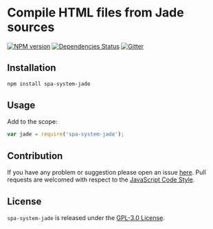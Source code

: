 Compile HTML files from Jade sources
====================================

[![NPM version](https://img.shields.io/npm/v/spa-system-jade.svg?style=flat-square)](https://www.npmjs.com/package/spa-system-jade)
[![Dependencies Status](https://img.shields.io/david/spasdk/system-jade.svg?style=flat-square)](https://david-dm.org/spasdk/system-jade)
[![Gitter](https://img.shields.io/badge/gitter-join%20chat-blue.svg?style=flat-square)](https://gitter.im/DarkPark/spasdk)


## Installation ##

```bash
npm install spa-system-jade
```


## Usage ##

Add to the scope:

```js
var jade = require('spa-system-jade');
```


## Contribution ##

If you have any problem or suggestion please open an issue [here](https://github.com/spasdk/system-jade/issues).
Pull requests are welcomed with respect to the [JavaScript Code Style](https://github.com/DarkPark/jscs).


## License ##

`spa-system-jade` is released under the [GPL-3.0 License](http://opensource.org/licenses/GPL-3.0).
